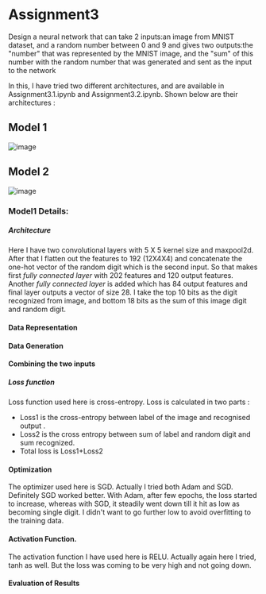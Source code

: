 # Assignment3
Design a neural network that can take 2 inputs:an image from MNIST dataset, and a random number between 0 and 9 and gives two outputs:the "number" that was represented by the MNIST image, and the "sum" of this number with the random number that was generated and sent as the input to the network

In this, I have tried two different architectures, and are available in Assignment3.1.ipynb and Assignment3.2.ipynb. Shown below are their architectures :

## Model 1
![image](https://user-images.githubusercontent.com/82941475/119097694-ae47bc00-ba32-11eb-95d8-18c21c4aedc2.png)
## Model 2
![image](https://user-images.githubusercontent.com/82941475/119097881-ddf6c400-ba32-11eb-8779-3498ec41bebc.png)
### Model1 Details:
##### Architecture 
Here I have two convolutional layers with 5 X 5 kernel size and maxpool2d. After that I flatten out the features to 192 (12X4X4) and 
concatenate the one-hot vector of the random digit which is the second input. So that makes first *fully connected layer* with 202 features and 
120 output features. Another *fully connected layer* is added which has 84 output features and final layer outputs a vector of size 28. 
I take the top 10 bits as the  digit recognized from image, and bottom 18 bits as the sum of this image digit and random digit.
#### Data Representation
#### Data Generation
#### Combining the two inputs
##### Loss function
Loss function used here is cross-entropy. Loss is calculated in two parts : 
* Loss1 is the cross-entropy between label of the image and recognised output .
* Loss2 is the cross entropy between sum of label and random digit and sum recognized.
* Total loss is Loss1+Loss2
#### Optimization
The optimizer used here is SGD. Actually I tried both Adam and SGD. Definitely SGD worked better. With Adam, after few epochs, the loss started to increase, whereas with SGD, it steadily went down till it hit as low as becoming single digit. I didn't want to go further low to avoid overfitting to the training data.
#### Activation Function.
The activation function I have used here is RELU. Actually again here I tried, tanh as well. But the loss was coming to be very high and not going down.
#### Evaluation of Results
